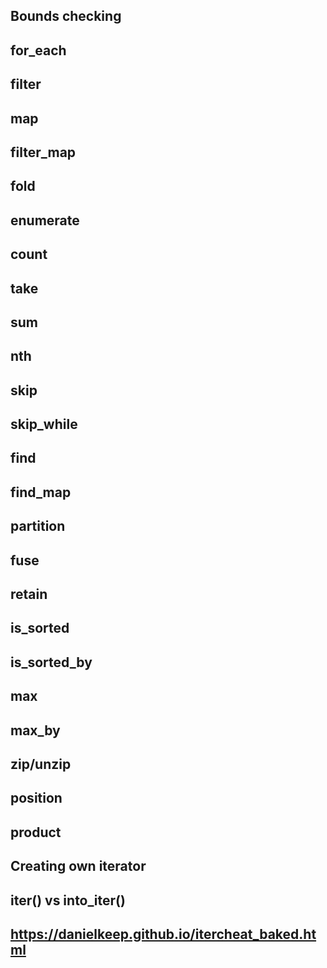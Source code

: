 ## Bounds checking

## for_each

## filter

## map

## filter_map

## fold

## enumerate

## count

## take

## sum

## nth

## skip

## skip_while

## find

## find_map



## partition

## fuse

## retain

## is_sorted

## is_sorted_by

## max

## max_by

## zip/unzip

## position

## product

## Creating own iterator

## iter() vs into_iter()

## https://danielkeep.github.io/itercheat_baked.html